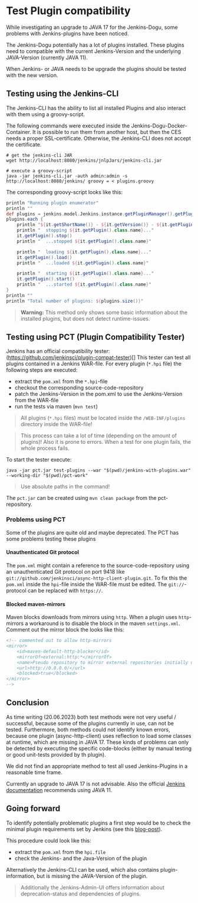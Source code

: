 # Test Plugin compatibility

While investigating an upgrade to JAVA 17 for the Jenkins-Dogu, some problems with Jenkins-plugins have been noticed.

The Jenkins-Dogu potentially has a lot of plugins installed. These plugins need to compatible with the current Jenkins-Version
and the underlying JAVA-Version (currently JAVA 11).

When Jenkins- or JAVA needs to be upgrade the plugins should be tested with the new version. 

## Testing using the Jenkins-CLI
The Jenkins-CLI has the ability to list all installed Plugins and also interact with them using a groovy-script.

The following commands were executed inside the Jenkins-Dogu-Docker-Container. 
It is possible to run them from another host, but then the CES needs a proper SSL-certificate. Otherwise, the Jenkins-CLI does not accept the certificate. 

```shell
# get the jenkins-cli JAR
wget http://localhost:8080/jenkins/jnlpJars/jenkins-cli.jar

# execute a groovy-script
java -jar jenkins-cli.jar -auth admin:admin -s http://localhost:8080/jenkins/ groovy = < plugins.groovy
```
The corresponding groovy-script looks like this:
```groovy
println "Running plugin enumerator"
println ""
def plugins = jenkins.model.Jenkins.instance.getPluginManager().getPlugins()
plugins.each {
    println "${it.getShortName()} - ${it.getVersion()} - ${it.getPlugin().getTarget().class.name}"
    println "  stopping ${it.getPlugin().class.name}..."
    it.getPlugin().stop()
    println "  ...stopped ${it.getPlugin().class.name}"

    println "  loading ${it.getPlugin().class.name}..."
    it.getPlugin().load()
    println "  ...loaded ${it.getPlugin().class.name}"

    println "  starting ${it.getPlugin().class.name}..."
    it.getPlugin().start()
    println "  ...started ${it.getPlugin().class.name}"
}
println ""
println "Total number of plugins: ${plugins.size()}"
```

> **Warning:** This method only shows some basic information about the installed plugins, but does not detect runtime-issues.

## Testing using PCT (Plugin Compatibility Tester)

Jenkins has an official compatibility tester: (https://github.com/jenkinsci/plugin-compat-tester)[]
This tester can test all plugins contained in a Jenkins WAR-file. For every plugin (`*.hpi` file) the following steps are executed:
* extract the `pom.xml` from the `*.hpi`-file
* checkout the corresponding source-code-repository
* patch the Jenkins-Version in the pom.xml to use the Jenkins-Version from the WAR-file
* run the tests via maven (`mvn test`)

> All plugins (`*.hpi` files) must be located inside the `/WEB-INF/plugins` directory inside the WAR-file!

> This process can take a lot of time (depending on the amount of plugins)!
> Also it is prone to errors. When a test for one plugin fails, the whole process fails. 

To start the tester execute:
```shell
java -jar pct.jar test-plugins --war "$(pwd)/jenkins-with-plugins.war" --working-dir "$(pwd)/pct-work"
```
> Use absolute paths in the command! 

The `pct.jar` can be created using `mvn clean package` from the pct-repository.

### Problems using PCT
Some of the plugins are quite old and maybe deprecated. The PCT has some problems testing these plugins

#### Unauthenticated Git protocol
The `pom.xml` might contain a reference to the source-code-repository using an unauthenticated Git protocol on port 9418 like `git://github.com/jenkinsci/async-http-client-plugin.git`.
To fix this the `pom.xml` inside the `hpi`-file inside the WAR-file must be edited. The `git://`-protocol can be replaced with `https://`.

#### Blocked maven-mirrors
Maven blocks downloads from mirrors using `http`. When a plugin uses `http`-mirrors a workaround is to disable the block in the maven `settings.xml`.
Comment out the mirror block the looks like this:
```xml
<!-- commented out to allow http-mirrors
<mirror>
    <id>maven-default-http-blocker</id>
    <mirrorOf>external:http:*</mirrorOf>
    <name>Pseudo repository to mirror external repositories initially using HTTP.</name>
    <url>http://0.0.0.0/</url>
    <blocked>true</blocked>
</mirror> 
-->
```

## Conclusion

As time writing (20.06.2023) both test methods were not very useful / successful, because some of the plugins currently in use, can not be tested.
Furthermore, both methods could not identify known errors, because one plugin (async-http-client) uses reflection to load some classes at runtime, which are missing in JAVA 17.
These kinds of problems can only be detected by executing the specific code-blocks (either by manual testing or good unit-tests provided by th plugin).

We did not find an appropriate method to test all used Jenkins-Plugins in a reasonable time frame.    

Currently an upgrade to JAVA 17 is not advisable. Also the official 
[Jenkins documentation](https://www.jenkins.io/doc/developer/tutorial/prepare/#download-and-install-a-jdk) recommends using JAVA 11. 

## Going forward
To identify potentially problematic plugins a first step would be to check the minimal plugin requirements set by Jenkins (see this [blog-post](https://www.jenkins.io/blog/2022/12/14/require-java-11/)).

This procedure could look like this:
* extract the `pom.xml` from the `hpi.file`
* check the Jenkins- and the Java-Version of the plugin

Alternatively the Jenkins-CLI can be used, which also contains plugin-information, but is missing the JAVA-Version of the plugin. 

> Additionally the Jenkins-Admin-UI offers information about deprecation-status and dependencies of plugins.   